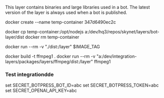 This layer contains binaries and large libraries used in a bot. The latest version of the layer is always used when a bot is published.

docker create --name temp-container 347d6490ec2c

docker cp temp-container:/opt/nodejs a:/dev/hq3/repos/skynet/layers/bot-layer/dist
docker rm temp-container

docker run --rm -v "./dist:/layer" $IMAGE_TAG

docker build -t ffmpeg1 .
docker run --rm -v "a:/dev/integration-layers/packages/layers/ffmpeg/dist:/layer" ffmpeg1

### Test integrationdde

set SECRET_BOTPRESS_BOT_ID=abc
set SECRET_BOTPRESS_TOKEN=abc
set SECRET_OPENAI_API_KEY=abc
